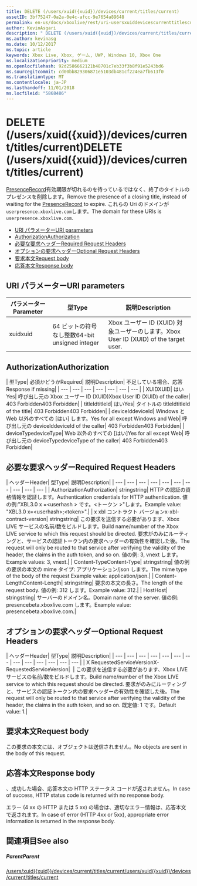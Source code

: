 ```yaml
---
title: DELETE (/users/xuid({xuid})/devices/current/titles/current)
assetID: 3bf75247-0a2a-0e4c-afcc-9e7654a89648
permalink: en-us/docs/xboxlive/rest/uri-usersxuiddevicescurrenttitlescurrentdelete.html
author: KevinAsgari
description: " DELETE (/users/xuid({xuid})/devices/current/titles/current)"
ms.author: kevinasg
ms.date: 10/12/2017
ms.topic: article
keywords: Xbox Live, Xbox, ゲーム, UWP, Windows 10, Xbox One
ms.localizationpriority: medium
ms.openlocfilehash: 92d2586662121b48701c7eb33f3b8f91e5243bd6
ms.sourcegitcommit: cd00bb829306871e5103db481cf224ea7fb613f0
ms.translationtype: MT
ms.contentlocale: ja-JP
ms.lasthandoff: 11/01/2018
ms.locfileid: "5868486"
---
```

# <a name="delete-usersxuidxuiddevicescurrenttitlescurrent"></a><span data-ttu-id="32a3d-104">DELETE (/users/xuid({xuid})/devices/current/titles/current)</span><span class="sxs-lookup"><span data-stu-id="32a3d-104">DELETE (/users/xuid({xuid})/devices/current/titles/current)</span></span>
<span data-ttu-id="32a3d-105">[PresenceRecord](../../json/json-presencerecord.md)有効期限が切れるのを待っているではなく、終了のタイトルのプレゼンスを削除します。</span><span class="sxs-lookup"><span data-stu-id="32a3d-105">Remove the presence of a closing title, instead of waiting for the [PresenceRecord](../../json/json-presencerecord.md) to expire.</span></span> <span data-ttu-id="32a3d-106">これらの Uri のドメインが`userpresence.xboxlive.com`します。</span><span class="sxs-lookup"><span data-stu-id="32a3d-106">The domain for these URIs is `userpresence.xboxlive.com`.</span></span>
 
  * [<span data-ttu-id="32a3d-107">URI パラメーター</span><span class="sxs-lookup"><span data-stu-id="32a3d-107">URI parameters</span></span>](#ID4EZ)
  * [<span data-ttu-id="32a3d-108">Authorization</span><span class="sxs-lookup"><span data-stu-id="32a3d-108">Authorization</span></span>](#ID4EEB)
  * [<span data-ttu-id="32a3d-109">必要な要求ヘッダー</span><span class="sxs-lookup"><span data-stu-id="32a3d-109">Required Request Headers</span></span>](#ID4ERD)
  * [<span data-ttu-id="32a3d-110">オプションの要求ヘッダー</span><span class="sxs-lookup"><span data-stu-id="32a3d-110">Optional Request Headers</span></span>](#ID4EVF)
  * [<span data-ttu-id="32a3d-111">要求本文</span><span class="sxs-lookup"><span data-stu-id="32a3d-111">Request body</span></span>](#ID4EVG)
  * [<span data-ttu-id="32a3d-112">応答本文</span><span class="sxs-lookup"><span data-stu-id="32a3d-112">Response body</span></span>](#ID4EAH)
 
<a id="ID4EZ"></a>

 
## <a name="uri-parameters"></a><span data-ttu-id="32a3d-113">URI パラメーター</span><span class="sxs-lookup"><span data-stu-id="32a3d-113">URI parameters</span></span>
 
| <span data-ttu-id="32a3d-114">パラメーター</span><span class="sxs-lookup"><span data-stu-id="32a3d-114">Parameter</span></span>| <span data-ttu-id="32a3d-115">型</span><span class="sxs-lookup"><span data-stu-id="32a3d-115">Type</span></span>| <span data-ttu-id="32a3d-116">説明</span><span class="sxs-lookup"><span data-stu-id="32a3d-116">Description</span></span>| 
| --- | --- | --- | 
| <span data-ttu-id="32a3d-117">xuid</span><span class="sxs-lookup"><span data-stu-id="32a3d-117">xuid</span></span>| <span data-ttu-id="32a3d-118">64 ビットの符号なし整数</span><span class="sxs-lookup"><span data-stu-id="32a3d-118">64-bit unsigned integer</span></span>| <span data-ttu-id="32a3d-119">Xbox ユーザー ID (XUID) 対象ユーザーのします。</span><span class="sxs-lookup"><span data-stu-id="32a3d-119">Xbox User ID (XUID) of the target user.</span></span>| 
  
<a id="ID4EEB"></a>

 
## <a name="authorization"></a><span data-ttu-id="32a3d-120">Authorization</span><span class="sxs-lookup"><span data-stu-id="32a3d-120">Authorization</span></span>
 
| <span data-ttu-id="32a3d-121">型</span><span class="sxs-lookup"><span data-stu-id="32a3d-121">Type</span></span>| <span data-ttu-id="32a3d-122">必須かどうか</span><span class="sxs-lookup"><span data-stu-id="32a3d-122">Required</span></span>| <span data-ttu-id="32a3d-123">説明</span><span class="sxs-lookup"><span data-stu-id="32a3d-123">Description</span></span>| <span data-ttu-id="32a3d-124">不足している場合、応答</span><span class="sxs-lookup"><span data-stu-id="32a3d-124">Response if missing</span></span>| 
| --- | --- | --- | --- | --- | --- | --- | 
| <span data-ttu-id="32a3d-125">XUID</span><span class="sxs-lookup"><span data-stu-id="32a3d-125">XUID</span></span>| <span data-ttu-id="32a3d-126">はい</span><span class="sxs-lookup"><span data-stu-id="32a3d-126">Yes</span></span>| <span data-ttu-id="32a3d-127">呼び出し元の Xbox ユーザー ID (XUID)</span><span class="sxs-lookup"><span data-stu-id="32a3d-127">Xbox User ID (XUID) of the caller</span></span>| <span data-ttu-id="32a3d-128">403 Forbidden</span><span class="sxs-lookup"><span data-stu-id="32a3d-128">403 Forbidden</span></span>| 
| <span data-ttu-id="32a3d-129">titleId</span><span class="sxs-lookup"><span data-stu-id="32a3d-129">titleId</span></span>| <span data-ttu-id="32a3d-130">はい</span><span class="sxs-lookup"><span data-stu-id="32a3d-130">Yes</span></span>| <span data-ttu-id="32a3d-131">タイトルの titleId</span><span class="sxs-lookup"><span data-stu-id="32a3d-131">titleId of the title</span></span>| <span data-ttu-id="32a3d-132">403 Forbidden</span><span class="sxs-lookup"><span data-stu-id="32a3d-132">403 Forbidden</span></span>| 
| <span data-ttu-id="32a3d-133">deviceId</span><span class="sxs-lookup"><span data-stu-id="32a3d-133">deviceId</span></span>| <span data-ttu-id="32a3d-134">Windows と Web 以外のすべての [はい] します。</span><span class="sxs-lookup"><span data-stu-id="32a3d-134">Yes for all except Windows and Web</span></span>| <span data-ttu-id="32a3d-135">呼び出し元の deviceId</span><span class="sxs-lookup"><span data-stu-id="32a3d-135">deviceId of the caller</span></span>| <span data-ttu-id="32a3d-136">403 Forbidden</span><span class="sxs-lookup"><span data-stu-id="32a3d-136">403 Forbidden</span></span>| 
| <span data-ttu-id="32a3d-137">deviceType</span><span class="sxs-lookup"><span data-stu-id="32a3d-137">deviceType</span></span>| <span data-ttu-id="32a3d-138">Web 以外のすべての [はい]</span><span class="sxs-lookup"><span data-stu-id="32a3d-138">Yes for all except Web</span></span>| <span data-ttu-id="32a3d-139">呼び出し元の deviceType</span><span class="sxs-lookup"><span data-stu-id="32a3d-139">deviceType of the caller</span></span>| <span data-ttu-id="32a3d-140">403 Forbidden</span><span class="sxs-lookup"><span data-stu-id="32a3d-140">403 Forbidden</span></span>| 
  
<a id="ID4ERD"></a>

 
## <a name="required-request-headers"></a><span data-ttu-id="32a3d-141">必要な要求ヘッダー</span><span class="sxs-lookup"><span data-stu-id="32a3d-141">Required Request Headers</span></span>
 
| <span data-ttu-id="32a3d-142">ヘッダー</span><span class="sxs-lookup"><span data-stu-id="32a3d-142">Header</span></span>| <span data-ttu-id="32a3d-143">型</span><span class="sxs-lookup"><span data-stu-id="32a3d-143">Type</span></span>| <span data-ttu-id="32a3d-144">説明</span><span class="sxs-lookup"><span data-stu-id="32a3d-144">Description</span></span>| 
| --- | --- | --- | --- | --- | --- | --- | --- | --- | --- | 
| <span data-ttu-id="32a3d-145">Authorization</span><span class="sxs-lookup"><span data-stu-id="32a3d-145">Authorization</span></span>| <span data-ttu-id="32a3d-146">string</span><span class="sxs-lookup"><span data-stu-id="32a3d-146">string</span></span>| <span data-ttu-id="32a3d-147">HTTP の認証の資格情報を認証します。</span><span class="sxs-lookup"><span data-stu-id="32a3d-147">Authentication credentials for HTTP authentication.</span></span> <span data-ttu-id="32a3d-148">値の例:"XBL3.0 x =&lt;userhash > です。&lt;トークン >"します。</span><span class="sxs-lookup"><span data-stu-id="32a3d-148">Example value: "XBL3.0 x=&lt;userhash>;&lt;token>".</span></span>| 
| <span data-ttu-id="32a3d-149">x xbl コントラクト バージョン</span><span class="sxs-lookup"><span data-stu-id="32a3d-149">x-xbl-contract-version</span></span>| <span data-ttu-id="32a3d-150">string</span><span class="sxs-lookup"><span data-stu-id="32a3d-150">string</span></span>| <span data-ttu-id="32a3d-151">この要求を送信する必要があります、Xbox LIVE サービスの名前/数をビルドします。</span><span class="sxs-lookup"><span data-stu-id="32a3d-151">Build name/number of the Xbox LIVE service to which this request should be directed.</span></span> <span data-ttu-id="32a3d-152">要求がのみにルーティングと、サービスの認証トークン内の要求ヘッダーの有効性を確認した後。</span><span class="sxs-lookup"><span data-stu-id="32a3d-152">The request will only be routed to that service after verifying the validity of the header, the claims in the auth token, and so on.</span></span> <span data-ttu-id="32a3d-153">値の例: 3, vnext します。</span><span class="sxs-lookup"><span data-stu-id="32a3d-153">Example values: 3, vnext.</span></span>| 
| <span data-ttu-id="32a3d-154">Content-Type</span><span class="sxs-lookup"><span data-stu-id="32a3d-154">Content-Type</span></span>| <span data-ttu-id="32a3d-155">string</span><span class="sxs-lookup"><span data-stu-id="32a3d-155">string</span></span>| <span data-ttu-id="32a3d-156">値の例の要求の本文の mime タイプ: アプリケーション/json します。</span><span class="sxs-lookup"><span data-stu-id="32a3d-156">The mime type of the body of the request Example value: application/json.</span></span>| 
| <span data-ttu-id="32a3d-157">Content-Length</span><span class="sxs-lookup"><span data-stu-id="32a3d-157">Content-Length</span></span>| <span data-ttu-id="32a3d-158">string</span><span class="sxs-lookup"><span data-stu-id="32a3d-158">string</span></span>| <span data-ttu-id="32a3d-159">要求の本文の長さ。</span><span class="sxs-lookup"><span data-stu-id="32a3d-159">The length of the request body.</span></span> <span data-ttu-id="32a3d-160">値の例: 312 します。</span><span class="sxs-lookup"><span data-stu-id="32a3d-160">Example value: 312.</span></span>| 
| <span data-ttu-id="32a3d-161">Host</span><span class="sxs-lookup"><span data-stu-id="32a3d-161">Host</span></span>| <span data-ttu-id="32a3d-162">string</span><span class="sxs-lookup"><span data-stu-id="32a3d-162">string</span></span>| <span data-ttu-id="32a3d-163">サーバーのドメイン名。</span><span class="sxs-lookup"><span data-stu-id="32a3d-163">Domain name of the server.</span></span> <span data-ttu-id="32a3d-164">値の例: presencebeta.xboxlive.com します。</span><span class="sxs-lookup"><span data-stu-id="32a3d-164">Example value: presencebeta.xboxlive.com.</span></span>| 
  
<a id="ID4EVF"></a>

 
## <a name="optional-request-headers"></a><span data-ttu-id="32a3d-165">オプションの要求ヘッダー</span><span class="sxs-lookup"><span data-stu-id="32a3d-165">Optional Request Headers</span></span>
 
| <span data-ttu-id="32a3d-166">ヘッダー</span><span class="sxs-lookup"><span data-stu-id="32a3d-166">Header</span></span>| <span data-ttu-id="32a3d-167">型</span><span class="sxs-lookup"><span data-stu-id="32a3d-167">Type</span></span>| <span data-ttu-id="32a3d-168">説明</span><span class="sxs-lookup"><span data-stu-id="32a3d-168">Description</span></span>| 
| --- | --- | --- | --- | --- | --- | --- | --- | --- | --- | --- | --- | --- | 
| <span data-ttu-id="32a3d-169">X RequestedServiceVersion</span><span class="sxs-lookup"><span data-stu-id="32a3d-169">X-RequestedServiceVersion</span></span>|  | <span data-ttu-id="32a3d-170">この要求を送信する必要があります、Xbox LIVE サービスの名前/数をビルドします。</span><span class="sxs-lookup"><span data-stu-id="32a3d-170">Build name/number of the Xbox LIVE service to which this request should be directed.</span></span> <span data-ttu-id="32a3d-171">要求がのみにルーティングと、サービスの認証トークン内の要求ヘッダーの有効性を確認した後。</span><span class="sxs-lookup"><span data-stu-id="32a3d-171">The request will only be routed to that service after verifying the validity of the header, the claims in the auth token, and so on.</span></span> <span data-ttu-id="32a3d-172">既定値: 1 です。</span><span class="sxs-lookup"><span data-stu-id="32a3d-172">Default value: 1.</span></span>| 
  
<a id="ID4EVG"></a>

 
## <a name="request-body"></a><span data-ttu-id="32a3d-173">要求本文</span><span class="sxs-lookup"><span data-stu-id="32a3d-173">Request body</span></span>
 
<span data-ttu-id="32a3d-174">この要求の本文には、オブジェクトは送信されません。</span><span class="sxs-lookup"><span data-stu-id="32a3d-174">No objects are sent in the body of this request.</span></span>
  
<a id="ID4EAH"></a>

 
## <a name="response-body"></a><span data-ttu-id="32a3d-175">応答本文</span><span class="sxs-lookup"><span data-stu-id="32a3d-175">Response body</span></span>
 
<span data-ttu-id="32a3d-176">、成功した場合、応答本文の HTTP ステータス コードが返されません。</span><span class="sxs-lookup"><span data-stu-id="32a3d-176">In case of success, HTTP status code is returned with no response body.</span></span>
 
<span data-ttu-id="32a3d-177">エラー (4 xx の HTTP または 5 xx) の場合は、適切なエラー情報は、応答本文で返されます。</span><span class="sxs-lookup"><span data-stu-id="32a3d-177">In case of error (HTTP 4xx or 5xx), appropriate error information is returned in the response body.</span></span>
  
<a id="ID4ELH"></a>

 
## <a name="see-also"></a><span data-ttu-id="32a3d-178">関連項目</span><span class="sxs-lookup"><span data-stu-id="32a3d-178">See also</span></span>
 
<a id="ID4ENH"></a>

 
##### <a name="parent"></a><span data-ttu-id="32a3d-179">Parent</span><span class="sxs-lookup"><span data-stu-id="32a3d-179">Parent</span></span> 

[<span data-ttu-id="32a3d-180">/users/xuid({xuid})/devices/current/titles/current</span><span class="sxs-lookup"><span data-stu-id="32a3d-180">/users/xuid({xuid})/devices/current/titles/current</span></span>](uri-usersxuiddevicescurrenttitlescurrent.md)

   